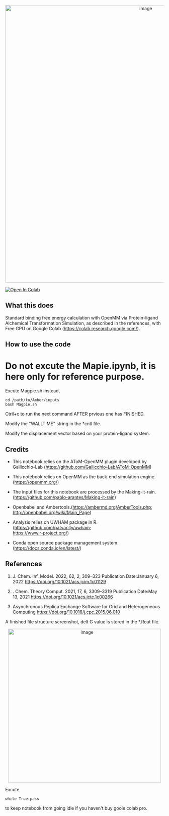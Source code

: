 
<p align="center">
  <img width="878" alt="image" src="https://user-images.githubusercontent.com/75652473/184472048-c4fe25de-3c44-40ec-888b-8beccdf3e11f.png">
</p>

[![Open In Colab](https://colab.research.google.com/assets/colab-badge.svg)](https://colab.research.google.com/github/quantaosun/Magpie/blob/main/Magpie.ipynb)
## What this does

Standard binding free energy calculation with OpenMM via Protein-ligand Alchemical Transformation Simulation, as described in the references, with Free GPU on Google Colab (https://colab.research.google.com/). 

## How to use the code
# Do not excute the Mapie.ipynb, it is here only for reference purpose.
Excute Magpie.sh instead, 
```
cd /path/to/Amber/inputs
bash Magpie.sh
```

Ctril+c to run the next command AFTER prvious one has FINISHED.

Modify the "WALLTIME" string in the *cntl file. 

Modify the displacement vector based on your protein-ligand system.

## Credits

*   This notebook relies on the AToM-OpenMM plugin developed by Gallicchio-Lab (https://github.com/Gallicchio-Lab/AToM-OpenMM)

*   This notebook relies on OpenMM as the back-end simulation engine. (https://openmm.org/)

*  The input files for this notebook are processed by the Making-it-rain. (https://github.com/pablo-arantes/Making-it-rain)
* Openbabel and Ambertools.(https://ambermd.org/AmberTools.php; http://openbabel.org/wiki/Main_Page)
*  Analysis relies on UWHAM package in R.(https://github.com/patvarilly/uwham;   
https://www.r-project.org/)

* Conda open source package management system. (https://docs.conda.io/en/latest/)

## References
1.  J. Chem. Inf. Model. 2022, 62, 2, 309–323
Publication Date:January 6, 2022
https://doi.org/10.1021/acs.jcim.1c01129

2.   . Chem. Theory Comput. 2021, 17, 6, 3309–3319
Publication Date:May 13, 2021
https://doi.org/10.1021/acs.jctc.1c00266
3.  Asynchronous Replica Exchange Software for Grid and Heterogeneous Computing https://doi.org/10.1016/j.cpc.2015.06.010 
 

A finished file structure screenshot, delt G value is stored in the *.Rout file.

 <p align="center">
  <img width="486" alt="image" src="https://user-images.githubusercontent.com/75652473/184470279-35a99474-a426-4d1a-8294-e0dc4151f836.png">
</p>

Excute
```
while True:pass
```
to keep notebook from going idle if you haven't buy goole colab pro.
